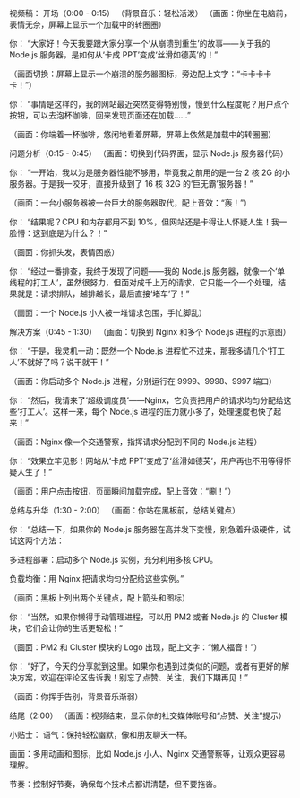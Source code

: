 视频稿：
开场（0:00 - 0:15）
（背景音乐：轻松活泼）
（画面：你坐在电脑前，表情无奈，屏幕上显示一个加载中的转圈圈）

你：
“大家好！今天我要跟大家分享一个‘从崩溃到重生’的故事——关于我的 Node.js 服务器，是如何从‘卡成 PPT’变成‘丝滑如德芙’的！”

（画面切换：屏幕上显示一个崩溃的服务器图标，旁边配上文字：“卡卡卡卡卡！”）

你：
“事情是这样的，我的网站最近突然变得特别慢，慢到什么程度呢？用户点个按钮，可以去泡杯咖啡，回来发现页面还在加载……”

（画面：你端着一杯咖啡，悠闲地看着屏幕，屏幕上依然是加载中的转圈圈）

问题分析（0:15 - 0:45）
（画面：切换到代码界面，显示 Node.js 服务器代码）

你：
“一开始，我以为是服务器性能不够用，毕竟我之前用的是一台 2 核 2G 的小服务器。于是我一咬牙，直接升级到了 16 核 32G 的‘巨无霸’服务器！”

（画面：一台小服务器被一台巨大的服务器取代，配上音效：“轰！”）

你：
“结果呢？CPU 和内存都用不到 10%，但网站还是卡得让人怀疑人生！我一脸懵：这到底是为什么？！”

（画面：你抓头发，表情困惑）

你：
“经过一番排查，我终于发现了问题——我的 Node.js 服务器，就像一个‘单线程的打工人’，虽然很努力，但面对成千上万的请求，它只能一个一个处理，结果就是：请求排队，越排越长，最后直接‘堵车’了！”

（画面：一个 Node.js 小人被一堆请求包围，手忙脚乱）

解决方案（0:45 - 1:30）
（画面：切换到 Nginx 和多个 Node.js 进程的示意图）

你：
“于是，我灵机一动：既然一个 Node.js 进程忙不过来，那我多请几个‘打工人’不就好了吗？说干就干！”

（画面：你启动多个 Node.js 进程，分别运行在 9999、9998、9997 端口）

你：
“然后，我请来了‘超级调度员’——Nginx，它负责把用户的请求均匀分配给这些‘打工人’。这样一来，每个 Node.js 进程的压力就小多了，处理速度也快了起来！”

（画面：Nginx 像一个交通警察，指挥请求分配到不同的 Node.js 进程）

你：
“效果立竿见影！网站从‘卡成 PPT’变成了‘丝滑如德芙’，用户再也不用等得怀疑人生了！”

（画面：用户点击按钮，页面瞬间加载完成，配上音效：“唰！”）

总结与升华（1:30 - 2:00）
（画面：你站在黑板前，总结关键点）

你：
“总结一下，如果你的 Node.js 服务器在高并发下变慢，别急着升级硬件，试试这两个方法：

多进程部署：启动多个 Node.js 实例，充分利用多核 CPU。

负载均衡：用 Nginx 把请求均匀分配给这些实例。”

（画面：黑板上列出两个关键点，配上箭头和图标）

你：
“当然，如果你懒得手动管理进程，可以用 PM2 或者 Node.js 的 Cluster 模块，它们会让你的生活更轻松！”

（画面：PM2 和 Cluster 模块的 Logo 出现，配上文字：“懒人福音！”）

你：
“好了，今天的分享就到这里。如果你也遇到过类似的问题，或者有更好的解决方案，欢迎在评论区告诉我！别忘了点赞、关注，我们下期再见！”

（画面：你挥手告别，背景音乐渐弱）

结尾（2:00）
（画面：视频结束，显示你的社交媒体账号和“点赞、关注”提示）

小贴士：
语气：保持轻松幽默，像和朋友聊天一样。

画面：多用动画和图标，比如 Node.js 小人、Nginx 交通警察等，让观众更容易理解。

节奏：控制好节奏，确保每个技术点都讲清楚，但不要拖沓。
